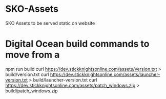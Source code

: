 # SKO-Assets
SKO Assets to be served static on website

# Digital Ocean build commands to move from a
npm run build
curl https://dev.stickknightsonline.com/assets/version.txt > build/version.txt
curl https://dev.stickknightsonline.com/assets/launcher-version.txt > build/launcher-version.txt
curl https://dev.stickknightsonline.com/assets/patch_windows.zip > build/patch_windows.zip


